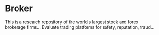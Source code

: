 # Broker
This is a research repository of the world's largest stock and forex brokerage firms... Evaluate trading platforms for safety, reputation, fraud...
